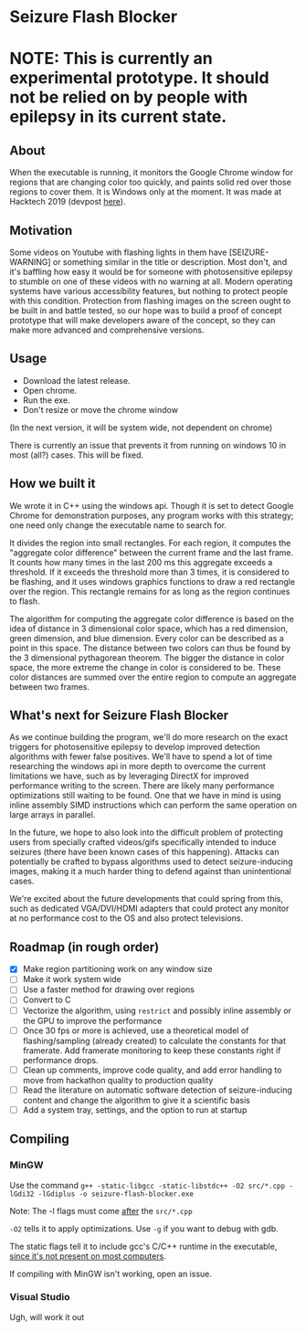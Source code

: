 # Seizure Flash Blocker

# NOTE: This is currently an experimental prototype. It should not be relied on by people with epilepsy in its current state.

## About
When the executable is running, it monitors the Google Chrome window for regions that are changing color too quickly, and paints solid red over those regions to cover them. It is Windows only at the moment. It was made at Hacktech 2019 (devpost [here](https://devpost.com/software/seizure-flash-blocker)).

## Motivation
Some videos on Youtube with flashing lights in them have [SEIZURE-WARNING] or something similar in the title or description. Most don't, and it's baffling how easy it would be for someone with photosensitive epilepsy to stumble on one of these videos with no warning at all. Modern operating systems have various accessibility features, but nothing to protect people with this condition. Protection from flashing images on the screen ought to be built in and battle tested, so our hope was to build a proof of concept prototype that will make developers aware of the concept, so they can make more advanced and comprehensive versions.

## Usage
 - Download the latest release.
 - Open chrome.
 - Run the exe.
 - Don't resize or move the chrome window

(In the next version, it will be system wide, not dependent on chrome)

There is currently an issue that prevents it from running on windows 10 in most (all?) cases. This will be fixed.


## How we built it
We wrote it in C++ using the windows api. Though it is set to detect Google Chrome for demonstration purposes, any program works with this strategy; one need only change the executable name to search for.

It divides the region into small rectangles. For each region, it computes the "aggregate color difference" between the current frame and the last frame. It counts how many times in the last 200 ms this aggregate exceeds a threshold. If it exceeds the threshold more than 3 times, it is considered to be flashing, and it uses windows graphics functions to draw a red rectangle over the region. This rectangle remains for as long as the region continues to flash.

The algorithm for computing the aggregate color difference is based on the idea of distance in 3 dimensional color space, which has a red dimension, green dimension, and blue dimension. Every color can be described as a point in this space. The distance between two colors can thus be found by the 3 dimensional pythagorean theorem. The bigger the distance in color space, the more extreme the change in color is considered to be. These color distances are summed over the entire region to compute an aggregate between two frames.


## What's next for Seizure Flash Blocker
As we continue building the program, we'll do more research on the exact triggers for photosensitive epilepsy to develop improved detection algorithms with fewer false positives. We'll have to spend a lot of time researching the windows api in more depth to overcome the current limitations we have, such as by leveraging DirectX for improved performance writing to the screen. There are likely many performance optimizations still waiting to be found. One that we have in mind is using inline assembly SIMD instructions which can perform the same operation on large arrays in parallel.

In the future, we hope to also look into the difficult problem of protecting users from specially crafted videos/gifs specifically intended to induce seizures (there have been known cases of this happening). Attacks can potentially be crafted to bypass algorithms used to detect seizure-inducing images, making it a much harder thing to defend against than unintentional cases.

We're excited about the future developments that could spring from this, such as dedicated VGA/DVI/HDMI adapters that could protect any monitor at no performance cost to the OS and also protect televisions.

## Roadmap (in rough order)

- [x] Make region partitioning work on any window size
- [ ] Make it work system wide
- [ ] Use a faster method for drawing over regions
- [ ] Convert to C
- [ ] Vectorize the algorithm, using `restrict` and possibly inline assembly or the GPU to improve the performance
- [ ] Once 30 fps or more is achieved, use a theoretical model of flashing/sampling (already created) to calculate the constants for that framerate. Add framerate monitoring to keep these constants right if performance drops.
- [ ] Clean up comments, improve code quality, and add error handling to move from hackathon quality to production quality
- [ ] Read the literature on automatic software detection of seizure-inducing content and change the algorithm to give it a scientific basis
- [ ] Add a system tray, settings, and the option to run at startup

## Compiling

### MinGW
Use the command `g++ -static-libgcc -static-libstdc++ -O2 src/*.cpp -lGdi32 -lGdiplus -o seizure-flash-blocker.exe`

Note: The -l flags must come [after](http://www.mingw.org/wiki/specify_the_libraries_for_the_linker_to_use) the `src/*.cpp`

`-O2` tells it to apply optimizations. Use `-g` if you want to debug with gdb.

The static flags tell it to include gcc's C/C++ runtime in the executable, [since it's not present on most computers](https://stackoverflow.com/questions/4702732/the-program-cant-start-because-libgcc-s-dw2-1-dll-is-missing). 

If compiling with MinGW isn't working, open an issue.

### Visual Studio
Ugh, will work it out
